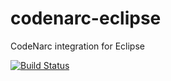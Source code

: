 codenarc-eclipse
================

CodeNarc integration for Eclipse

[![Build Status](https://travis-ci.org/darxriggs/codenarc-eclipse.png)](https://travis-ci.org/darxriggs/codenarc-eclipse)
